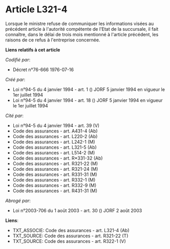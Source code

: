 # Article L321-4

Lorsque le ministre refuse de communiquer les informations visées au précédent article à l'autorité compétente de l'Etat de
la succursale, il fait connaître, dans le délai de trois mois mentionné à l'article précédent, les raisons de ce refus à
l'entreprise concernée.

**Liens relatifs à cet article**

_Codifié par_:

  - Décret n°76-666 1976-07-16

_Créé par_:

  - Loi n°94-5 du 4 janvier 1994 - art. 1 () JORF 5 janvier 1994 en vigueur le 1er juillet 1994
  - Loi n°94-5 du 4 janvier 1994 - art. 18 () JORF 5 janvier 1994 en vigueur le 1er juillet 1994

_Cité par_:

  - Loi n°94-5 du 4 janvier 1994 - art. 39 (V)
  - Code des assurances - art. A431-4 (Ab)
  - Code des assurances - art. L220-2 (Ab)
  - Code des assurances - art. L242-1 (M)
  - Code des assurances - art. L321-5 (Ab)
  - Code des assurances - art. L514-2 (M)
  - Code des assurances - art. R*331-32 (Ab)
  - Code des assurances - art. R321-22 (M)
  - Code des assurances - art. R321-24 (M)
  - Code des assurances - art. R331-31 (M)
  - Code des assurances - art. R332-1 (M)
  - Code des assurances - art. R332-9 (M)
  - Code des assurances - art. R431-31 (M)

_Abrogé par_:

  - Loi n°2003-706 du 1 août 2003 - art. 30 () JORF 2 août 2003

**Liens**:

  - TXT_ASSOCIE: Code des assurances - art. L321-4 (Ab)
  - TXT_SOURCE: Code des assurances - art. R321-22 (T)
  - TXT_SOURCE: Code des assurances - art. R322-1 (V)
